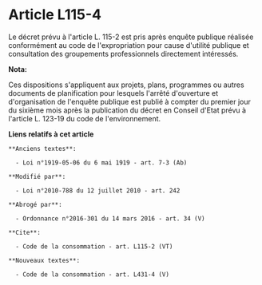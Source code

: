 # Article L115-4

Le décret prévu à l'article L. 115-2 est pris après enquête publique réalisée conformément au code de l'expropriation pour
cause d'utilité publique et consultation des groupements professionnels directement intéressés.

**Nota:**

Ces dispositions s'appliquent aux projets, plans, programmes ou autres documents de planification pour lesquels l'arrêté
d'ouverture et d'organisation de l'enquête publique est publié à compter du premier jour du sixième mois après la publication
du décret en Conseil d'Etat prévu à l'article L. 123-19 du code de l'environnement.

**Liens relatifs à cet article**

	**Anciens textes**:

	  - Loi n°1919-05-06 du 6 mai 1919 - art. 7-3 (Ab)

	**Modifié par**:

	  - Loi n°2010-788 du 12 juillet 2010 - art. 242

	**Abrogé par**:

	  - Ordonnance n°2016-301 du 14 mars 2016 - art. 34 (V)

	**Cite**:

	  - Code de la consommation - art. L115-2 (VT)

	**Nouveaux textes**:

	  - Code de la consommation - art. L431-4 (V)
